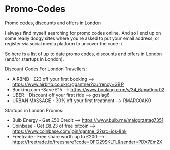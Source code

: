 # Promo-Codes

Promo codes, discounts and offers in London

I always find myself searching for promo codes online. And so I end up on some really dodgy sites where you're asked to put your email address, or register via social media platform to uncover the code :(  

So here is a list of up to date promo codes, discounts and offers in London (and/or startups in London).

Discount Codes For London Travellers: 

- AIRBNB - £23 off your first booking -->	https://www.airbnb.co.uk/c/ggantner?currency=GBP
- Booking.com	-Save £15 -->	https://www.booking.com/s/34_6/ma0gor02
- UBER - Discount off your first ride	--> gosiag6
- URBAN MASSAGE - 30% off your first treatment --> RMARG0AK0

Startups in London Promos:
- Bulb Energy -	Get £50 Credit --> https://www.bulb.me/malgorzatag7351
- Coinbase - Get £8.23 of free bitcoin --> https://www.coinbase.com/join/gantne_2?src=ios-link
- Freetrade -	Free share worth up to £200 -->	https://freetrade.io/freeshare?code=OFG29SKLTL&sender=PDX7Em2X
